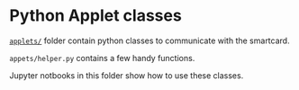 # Python Applet classes

[`applets/`](./applets) folder contain python classes to communicate with the smartcard.

`appets/helper.py` contains a few handy functions.

Jupyter notbooks in this folder show how to use these classes.
